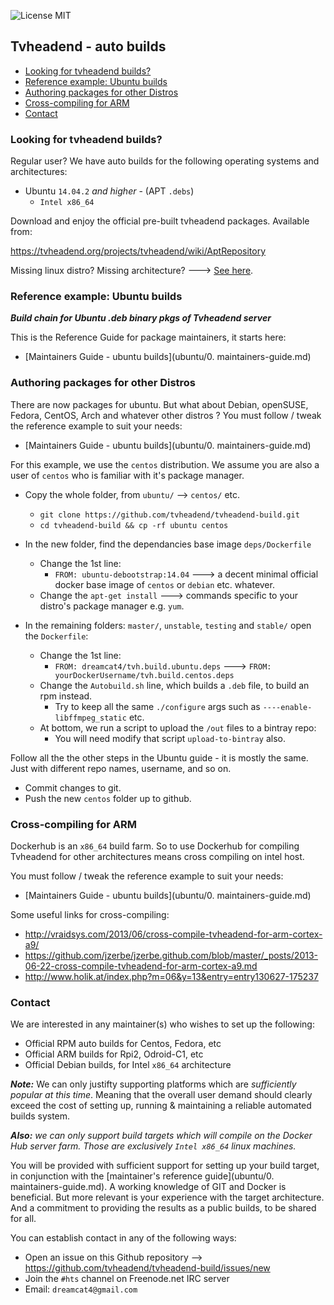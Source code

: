 ![License MIT](https://img.shields.io/badge/license-MIT-blue.svg)

## Tvheadend - auto builds

<!-- START doctoc generated TOC please keep comment here to allow auto update -->
<!-- DON'T EDIT THIS SECTION, INSTEAD RE-RUN doctoc TO UPDATE -->
 

- [Looking for tvheadend builds?](#looking-for-tvheadend-builds)
- [Reference example: Ubuntu builds](#reference-example-ubuntu-builds)
- [Authoring packages for other Distros](#authoring-packages-for-other-distros)
- [Cross-compiling for ARM](#cross-compiling-for-arm)
- [Contact](#contact)

<!-- END doctoc generated TOC please keep comment here to allow auto update -->

### Looking for tvheadend builds?

Regular user? We have auto builds for the following operating systems and architectures:

* Ubuntu `14.04.2` *and higher* - (APT `.debs`)
  * `Intel x86_64`

Download and enjoy the official pre-built tvheadend packages. Available from:

https://tvheadend.org/projects/tvheadend/wiki/AptRepository

Missing linux distro? Missing architecture? ---> [See here]([Contact](#contact)).

### Reference example: Ubuntu builds
**_Build chain for Ubuntu .deb binary pkgs of Tvheadend server_**

This is the Reference Guide for package maintainers, it starts here:

* [Maintainers Guide - ubuntu builds](ubuntu/0. maintainers-guide.md)

### Authoring packages for other Distros

There are now packages for ubuntu. But what about Debian, openSUSE, Fedora, CentOS, Arch and whatever other distros ? You must follow / tweak the reference example to suit your needs:

* [Maintainers Guide - ubuntu builds](ubuntu/0. maintainers-guide.md)

For this example, we use the `centos` distribution. We assume you are also a user of `centos` who is familiar with it's package manager.

* Copy the whole folder, from `ubuntu/` --> `centos/` etc.
  * `git clone https://github.com/tvheadend/tvheadend-build.git`
  * `cd tvheadend-build && cp -rf ubuntu centos`

* In the new folder, find the dependancies base image `deps/Dockerfile`
  * Change the 1st line:
    * `FROM: ubuntu-debootstrap:14.04` ---> a decent minimal official docker base image of `centos` or `debian` etc. whatever.
  * Change the `apt-get install` ---> commands specific to your distro's package manager e.g. `yum`.

* In the remaining folders: `master/`, `unstable`, `testing` and `stable/` open the `Dockerfile`: 
  * Change the 1st line:
    * `FROM: dreamcat4/tvh.build.ubuntu.deps` ---> `FROM: yourDockerUsername/tvh.build.centos.deps`
  * Change the `Autobuild.sh` line, which builds a `.deb` file, to build an rpm instead.
    * Try to keep all the same `./configure` args such as `----enable-libffmpeg_static` etc.
  * At bottom, we run a script to upload the `/out` files to a bintray repo:
    * You will need modify that script `upload-to-bintray` also.

Follow all the the other steps in the Ubuntu guide - it is mostly the same. Just with different repo names, username, and so on.

* Commit changes to git.
* Push the new `centos` folder up to github.

### Cross-compiling for ARM

Dockerhub is an `x86_64` build farm. So to use Dockerhub for compiling Tvheadend for other architectures means cross compiling on intel host.

You must follow / tweak the reference example to suit your needs:

* [Maintainers Guide - ubuntu builds](ubuntu/0. maintainers-guide.md)

Some useful links for cross-compiling:

* http://vraidsys.com/2013/06/cross-compile-tvheadend-for-arm-cortex-a9/
* https://github.com/jzerbe/jzerbe.github.com/blob/master/_posts/2013-06-22-cross-compile-tvheadend-for-arm-cortex-a9.md
* http://www.holik.at/index.php?m=06&y=13&entry=entry130627-175237

### Contact

We are interested in any maintainer(s) who wishes to set up the following:

* Official RPM auto builds for Centos, Fedora, etc
* Official ARM builds for Rpi2, Odroid-C1, etc
* Official Debian builds, for Intel `x86_64` architecture

***Note:*** We can only justifty supporting platforms which are *sufficiently popular at this time*. Meaning that the overall user demand should clearly exceed the cost of setting up, running & maintaining a reliable automated builds system.

***Also:*** *we can only support build targets which will compile on the Docker Hub server farm. Those are exclusively `Intel x86_64` linux machines.*

You will be provided with sufficient support for setting up your build target, in conjunction with the [maintainer's reference guide](ubuntu/0. maintainers-guide.md). A working knowledge of GIT and Docker is beneficial. But more relevant is your experience with the target architecture. And a commitment to providing the results as a public builds, to be shared for all.

You can establish contact in any of the following ways:

* Open an issue on this Github repository --> https://github.com/tvheadend/tvheadend-build/issues/new
* Join the `#hts` channel on Freenode.net IRC server
* Email: `dreamcat4@gmail.com`


